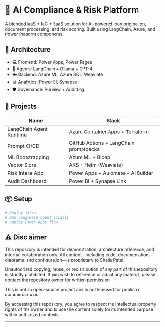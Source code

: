 ﻿# 🧬 AI Compliance & Risk Platform

A blended IaaS + IaC + SaaS solution for AI-powered loan origination, document processing, and risk scoring. Built using LangChain, Azure, and Power Platform components.

## 🧱 Architecture

- 💻 Frontend: Power Apps, Power Pages
- 🧠 Agents: LangChain + Ollama + GPT-4
- ☁️ Backend: Azure ML, Azure SQL, Weaviate
- 📊 Analytics: Power BI, Synapse
- 🛡️ Governance: Purview + AuditLog

## 🚀 Projects

| Name | Stack |
|------|-------|
| LangChain Agent Runtime | Azure Container Apps + Terraform |
| Prompt CI/CD | GitHub Actions + LangChain promptpacks |
| ML Bootstrapping | Azure ML + Bicep |
| Vector Store | AKS + Helm (Weaviate) |
| Risk Intake App | Power Apps + Automate + AI Builder |
| Audit Dashboard | Power BI + Synapse Link |

## 📦 Setup

```bash
# Deploy infra
# Run LangChain agent locally
# Deploy Power Apps flow

```


## ⚠️ Disclaimer

This repository is intended for demonstration, architecture reference, and internal collaboration only. All content—including code, documentation, diagrams, and configuration—is proprietary to Shaila Patel.

Unauthorized copying, reuse, or redistribution of any part of this repository is strictly prohibited. If you wish to reference or adapt any material, please contact the repository owner for written permission.

This is not an open-source project and is not licensed for public or commercial use.

By accessing this repository, you agree to respect the intellectual property rights of the owner and to use the content solely for its intended purpose within authorized contexts.

---
<br/>
